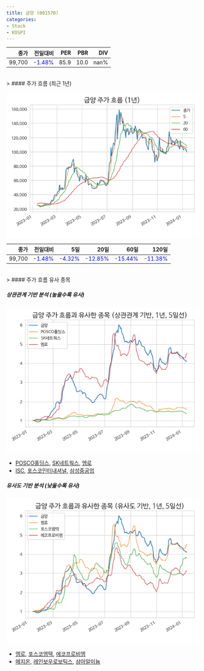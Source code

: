 ```yaml
---
title: 금양 (001570)
categories:
- Stock
- KOSPI
---
```


|종가|전일대비|PER|PBR|DIV|
|---:|-------:|--:|--:|--:|
|99,700|<span style="color: blue">-1.48%</span>|85.9|10.0|nan%|

<!-- more -->
<br>
> #### 주가 흐름 (최근 1년)

![001570](/assets/images/stock/001570.png)

|종가|전일대비|5일|20일|60일|120일|
|---:|-------:|--:|---:|---:|----:|
|99,700|<span style="color: blue">-1.48%</span>|<span style="color: blue">-4.32%</span>|<span style="color: blue">-12.85%</span>|<span style="color: blue">-15.44%</span>|<span style="color: blue">-11.38%</span>|

<br>
> #### 주가 흐름 유사 종목

##### 상관관계 기반 분석 (높을수록 유사)
![001570](/assets/images/stock/001570_corr.png)
- [POSCO홀딩스](/005490/), [SK네트웍스](/001740/), [엠로](/058970/)
- [ISC](/095340/), [포스코인터내셔널](/047050/), [삼성중공업](/010140/)

##### 유사도 기반 분석 (낮을수록 유사)	
![001570](/assets/images/stock/001570_sim.png)
- [엠로](/058970/), [포스코엠텍](/009520/), [에코프로비엠](/247540/)
- [메지온](/140410/), [레인보우로보틱스](/277810/), [삼아알미늄](/006110/)